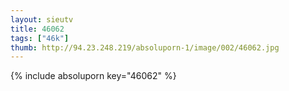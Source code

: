 ```yaml
--- 
layout: sieutv
title: 46062
tags: ["46k"]
thumb: http://94.23.248.219/absoluporn-1/image/002/46062.jpg
---
```

{% include absoluporn key="46062" %} 
